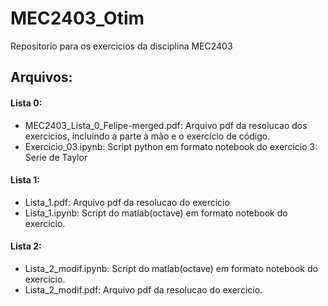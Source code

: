 # MEC2403_Otim
Repositorio para os exercicios da disciplina MEC2403

## Arquivos:

#### Lista 0:

- MEC2403_Lista_0_Felipe-merged.pdf: Arquivo pdf da resolucao dos exercicios, incluindo a parte à mão e o exercício de código.
- Exercicio_03.ipynb: Script python em formato notebook do exercicio 3: Serie de Taylor

#### Lista 1:

- Lista_1.pdf: Arquivo pdf da resolucao do exercicio
- Lista_1.ipynb: Script do matlab(octave) em formato notebook do exercicio.

#### Lista 2:

- Lista_2_modif.ipynb: Script do matlab(octave) em formato notebook do exercicio.
- Lista_2_modif.pdf: Arquivo pdf da resolucao do exercicio.
